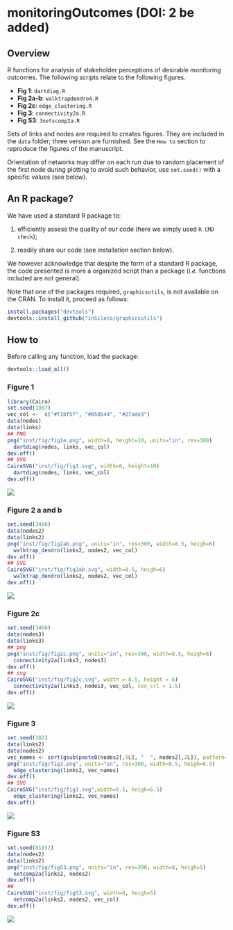 # monitoringOutcomes (DOI: 2 be added)

## Overview

R functions for analysis of stakeholder perceptions of desirable monitoring outcomes.
The following scripts relate to the following figures.

- **Fig 1**: `dartdiag.R`
- **Fig 2a-b**: `walktrapdendro4.R`
- **Fig 2c**: `edge_clustering.R`
- **Fig 3**: `connectivity2a.R`
- **Fig S3**: `3netscomp2a.R`

Sets of links and nodes are required to creates figures. They are
included in the `data` folder; three version are furnished. See the `How to` section
to reproduce the figures of the manuscript.

Orientation of networks may differ on each run due to random placement of the
first node during plotting to avoid such behavior, use `set.seed()` with
a specific values (see below).


## An R package?

We have used a standard R package to:

1. efficiently assess the quality of our code (here we simply used `R CMD check`);

2. readily share our code (see installation section below).

We however acknowledge that despite the form of a standard R package, the code
presented is more a organized script than a package (*i.e.* functions included
are not general).

Note that one of the packages required, `graphicsutils`, is not available on
the CRAN. To install it, proceed as follows:

```R
install.packages("devtools")
devtools::install_github("inSileco/graphicsutils")
```



## How to

Before calling any function, load the package:

```R
devtools::load_all()
```

### Figure 1


```R
library(Cairo)
set.seed(1987)
vec_col <-  c("#f1bf5f", "#058544", "#27ade3")
data(nodes)
data(links)
## PNG
png("inst/fig/fig1e.png", width=8, height=10, units="in", res=300)
  dartdiag(nodes, links, vec_col)
dev.off()
## SVG
CairoSVG("inst/fig/fig1.svg", width=8, height=10)
  dartdiag(nodes, links, vec_col)
dev.off()
```

![](inst/fig/fig1.png)


### Figure 2 a and b

```R
set.seed(3466)
data(nodes2)
data(links2)
png("inst/fig/fig2ab.png", units="in", res=300, width=8.5, heigh=6)
  walktrap_dendro(links2, nodes2, vec_col)
dev.off()
## SVG
CairoSVG("inst/fig/fig2ab.svg", width=8.5, heigh=6)
  walktrap_dendro(links2, nodes2, vec_col)
dev.off()
```

![](inst/fig/fig2ab.png)


### Figure 2c

```R
set.seed(3466)
data(nodes3)
data(links3)
## png
png("inst/fig/fig2c.png", units="in", res=300, width=8.5, heigh=6)
  connectivity2a(links3, nodes3)
dev.off()
## svg
CairoSVG("inst/fig/fig2c.svg", width = 8.5, height = 6)
  connectivity2a(links3, nodes3, vec_col, cex_crl = 1.5)
dev.off()
```

![](inst/fig/fig2c.png)

### Figure 3

```R
set.seed(102)
data(links2)
data(nodes2)
vec_names <- sort(gsub(paste0(nodes2[,5L], "  ", nodes2[,2L]), pattern= "^n", replacement = ""))
png("inst/fig/fig3.png", units="in", res=300, width=8.5, heigh=6.5)
  edge_clustering(links2, vec_names)
dev.off()
## SVG
CairoSVG("inst/fig/fig3.svg",width=8.5, heigh=6.5)
  edge_clustering(links2, vec_names)
dev.off()
```



![](inst/fig/fig3.png)


### Figure S3

```R
set.seed(81932)
data(nodes2)
data(links2)
png("inst/fig/figS3.png", units="in", res=300, width=8, heigh=5)
  netcomp2a(links2, nodes2)
dev.off()
##
CairoSVG("inst/fig/figS3.svg", width=8, heigh=5)
  netcomp2a(links2, nodes2, vec_col)
dev.off()
```

![](inst/fig/figS3.png)
